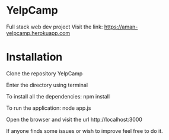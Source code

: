 # YelpCamp

Full stack web dev project
Visit the link: https://aman-yelpcamp.herokuapp.com


# Installation

Clone the repository YelpCamp

Enter the directory using terminal

To install all the dependencies: npm install

To run the application: node app.js

Open the browser and visit the url http://localhost:3000

If anyone finds some issues or wish to improve feel free to do it.
